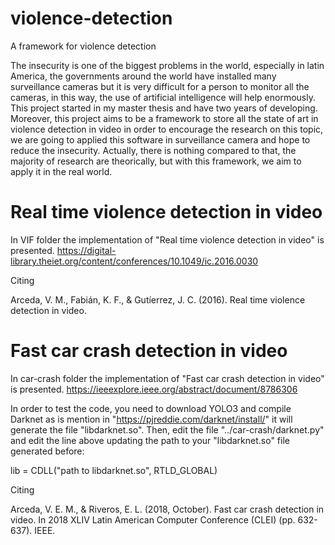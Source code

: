 # violence-detection
A framework for violence detection

The insecurity is one of the biggest problems in the world, especially in latin America,  the governments around the world have installed many surveillance cameras but it is very difficult for a person to monitor all the cameras, in this way, the use of artificial intelligence will help enormously. This project started in my master thesis and have two years of developing. Moreover, this project aims to be a framework to store all the state of art in violence detection in video in order to encourage the research on this topic, we are going to applied this software in surveillance camera and hope to reduce the insecurity. Actually, there is nothing compared to that, the majority of research are theorically, but with this framework, we aim to apply it in the real world.

# Real time violence detection in video
In VIF folder the implementation of "Real time violence detection in video" is presented.
https://digital-library.theiet.org/content/conferences/10.1049/ic.2016.0030

Citing

Arceda, V. M., Fabián, K. F., & Gutíerrez, J. C. (2016). Real time violence detection in video.

# Fast car crash detection in video

In car-crash folder the implementation of "Fast car crash detection in video" is presented.
https://ieeexplore.ieee.org/abstract/document/8786306

In order to test the code, you need to download YOLO3 and compile Darknet as is mention in "https://pjreddie.com/darknet/install/"  it will generate the file "libdarknet.so". Then, edit the file "../car-crash/darknet.py" and edit the line above updating the path to your "libdarknet.so" file generated before:

lib = CDLL("path to libdarknet.so", RTLD_GLOBAL)

Citing

Arceda, V. E. M., & Riveros, E. L. (2018, October). Fast car crash detection in video. In 2018 XLIV Latin American Computer Conference (CLEI) (pp. 632-637). IEEE.



